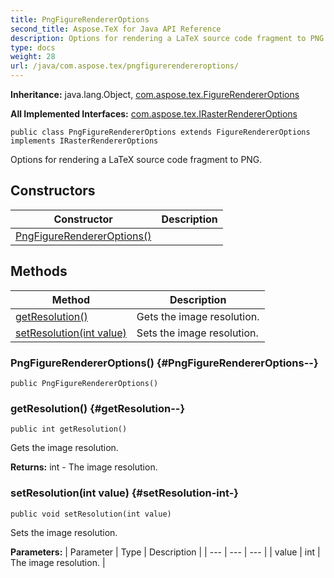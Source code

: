```yaml
---
title: PngFigureRendererOptions
second_title: Aspose.TeX for Java API Reference
description: Options for rendering a LaTeX source code fragment to PNG.
type: docs
weight: 28
url: /java/com.aspose.tex/pngfigurerendereroptions/
---
```

**Inheritance:**
java.lang.Object, [com.aspose.tex.FigureRendererOptions](../../com.aspose.tex/figurerendereroptions)

**All Implemented Interfaces:**
[com.aspose.tex.IRasterRendererOptions](../../com.aspose.tex/irasterrendereroptions)
```
public class PngFigureRendererOptions extends FigureRendererOptions implements IRasterRendererOptions
```

Options for rendering a LaTeX source code fragment to PNG.
## Constructors

| Constructor | Description |
| --- | --- |
| [PngFigureRendererOptions()](#PngFigureRendererOptions--) |  |
## Methods

| Method | Description |
| --- | --- |
| [getResolution()](#getResolution--) | Gets the image resolution. |
| [setResolution(int value)](#setResolution-int-) | Sets the image resolution. |
### PngFigureRendererOptions() {#PngFigureRendererOptions--}
```
public PngFigureRendererOptions()
```


### getResolution() {#getResolution--}
```
public int getResolution()
```


Gets the image resolution.

**Returns:**
int - The image resolution.
### setResolution(int value) {#setResolution-int-}
```
public void setResolution(int value)
```


Sets the image resolution.

**Parameters:**
| Parameter | Type | Description |
| --- | --- | --- |
| value | int | The image resolution. |

